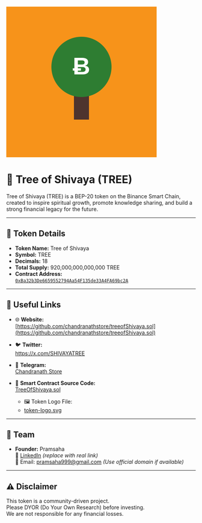 ![Token Logo](./token-logo.svg)

# 🌳 Tree of Shivaya (TREE)

Tree of Shivaya (TREE) is a BEP-20 token on the Binance Smart Chain, created to inspire spiritual growth, promote knowledge sharing, and build a strong financial legacy for the future.

---

## 🔢 Token Details

- **Token Name:** Tree of Shivaya  
- **Symbol:** TREE  
- **Decimals:** 18  
- **Total Supply:** 920,000,000,000,000 TREE  
- **Contract Address:**  
  [`0xBa32b3De6659552794Aa54F135de33A4FA69bc2A`](https://bscscan.com/address/0xBa32b3De6659552794Aa54F135de33A4FA69bc2A)

---

## 🔗 Useful Links

- 🌐 **Website:**  
  [https://github.com/chandranathstore/treeofShivaya.sol](https://github.com/chandranathstore/treeofShivaya.sol)

- 🐦 **Twitter:**  
  https://x.com/SHIVAYATREE

- 💬 **Telegram:**  
  [Chandranath Store](https://t.me/ChandranathStore)

- 🧾 **Smart Contract Source Code:**  
  [TreeOfShivaya.sol](./TreeOfShivaya.sol)

  - 🖼️ Token Logo File:
  -  [token-logo.svg](./token-logo.svg)

---

## 👥 Team

- **Founder:** Pramsaha  
  🔗 [LinkedIn](https://linkedin.com/in/your-profile-link) *(replace with real link)*  
  📧 Email: pramsaha999@gmail.com *(Use official domain if available)*

---

## ⚠️ Disclaimer

This token is a community-driven project.  
Please DYOR (Do Your Own Research) before investing.  
We are not responsible for any financial losses.
